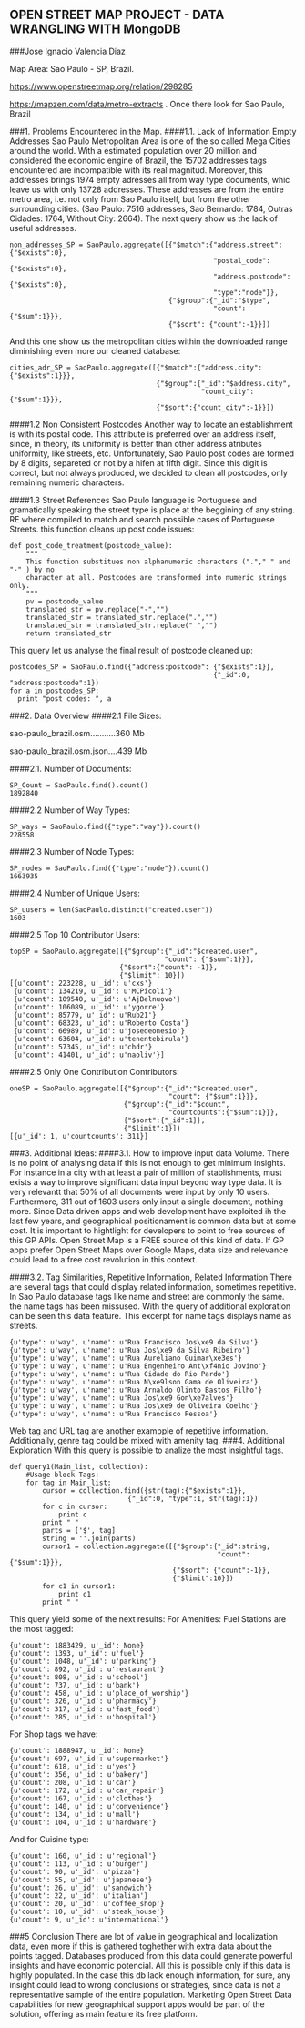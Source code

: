 ## OPEN STREET MAP PROJECT - DATA WRANGLING WITH MongoDB
###Jose Ignacio Valencia Diaz

Map Area: Sao Paulo - SP, Brazil.

https://www.openstreetmap.org/relation/298285

https://mapzen.com/data/metro-extracts . Once there look for Sao Paulo, Brazil

###1. Problems Encountered in the Map.
####1.1. Lack of Information Empty Addresses
Sao Paulo Metropolitan Area is one of the so called Mega Cities around the world. With a estimated population over 20 million and considered the economic engine of Brazil, the 15702 addresses tags encountered are incompatible with its real magnitud.
Moreover, this addresses brings 1974 empty adresses all from way type documents, whic leave us with only 13728 addresses. These addresses are from the entire metro area, i.e. not only from Sao Paulo itself, but from the other surrounding cities. 
(Sao Paulo: 7516 addresses, Sao Bernardo: 1784, Outras Cidades: 1764, Without City: 2664).
The next query show us the lack of useful addresses.

    non_addresses_SP = SaoPaulo.aggregate([{"$match":{"address.street":{"$exists":0},
                                                      "postal_code":{"$exists":0},
                                                      "address.postcode":{"$exists":0},
                                                      "type":"node"}},
                                           {"$group":{"_id":"$type",
                                                      "count":{"$sum":1}}},
                                           {"$sort": {"count":-1}}])
And this one show us the metropolitan cities within the downloaded range diminishing even more our cleaned database:

    cities_adr_SP = SaoPaulo.aggregate([{"$match":{"address.city":{"$exists":1}}},
                                        {"$group":{"_id":"$address.city",
                                                   "count_city":{"$sum":1}}},
                                        {"$sort":{"count_city":-1}}])
####1.2 Non Consistent Postcodes
Another way to locate an establishment is with its postal code. This attribute is preferred over an address itself, since, in theory, its uniformity is better than other address atributes uniformity, like streets, etc. Unfortunately, Sao Paulo post codes are formed by 8 digits, separeted or not by a hifen at fifth digit. Since this digit is correct, but not always produced, we decided to clean all postcodes, only remaining numeric characters.

####1.3 Street References
Sao Paulo language is Portuguese and gramatically speaking the street type is place at the beggining of any string. RE where compiled to match and search possible cases of Portuguese Streets.
this function cleans up post code issues:

    def post_code_treatment(postcode_value):
        """
        This function substitues non alphanumeric characters ("."," " and "-" ) by no 
        character at all. Postcodes are transformed into numeric strings only.
        """
        pv = postcode_value
        translated_str = pv.replace("-","")
        translated_str = translated_str.replace(".","")
        translated_str = translated_str.replace(" ","")    
        return translated_str

This query let us analyse the final result of postcode cleaned up:

    postcodes_SP = SaoPaulo.find({"address:postcode": {"$exists":1}},
                                                      {"_id":0, "address:postcode":1})
    for a in postcodes_SP:
      print "post codes: ", a   

###2. Data  Overview
####2.1 File Sizes:

sao-paulo_brazil.osm...........360 Mb

sao-paulo_brazil.osm.json....439 Mb

####2.1. Number of Documents:
    
    SP_Count = SaoPaulo.find().count()
    1892840
####2.2 Number of Way Types:
    
    SP_ways = SaoPaulo.find({"type":"way"}).count()
    228558

####2.3 Number of Node Types:

    SP_nodes = SaoPaulo.find({"type":"node"}).count()
    1663935

####2.4 Number of Unique Users:
    
    SP_uusers = len(SaoPaulo.distinct("created.user"))
    1603
####2.5 Top 10 Contributor Users:
    
    topSP = SaoPaulo.aggregate([{"$group":{"_id":"$created.user",
                                          "count": {"$sum":1}}},
                               {"$sort":{"count": -1}},
                               {"$limit": 10}])
    [{u'count': 223228, u'_id': u'cxs'}
     {u'count': 134219, u'_id': u'MCPicoli'}
     {u'count': 109540, u'_id': u'AjBelnuovo'}
     {u'count': 106089, u'_id': u'ygorre'}
     {u'count': 85779, u'_id': u'Rub21'}
     {u'count': 68323, u'_id': u'Roberto Costa'}
     {u'count': 66989, u'_id': u'josedeonesio'}
     {u'count': 63604, u'_id': u'tenentebirula'}
     {u'count': 57345, u'_id': u'chdr'}
     {u'count': 41401, u'_id': u'naoliv'}]
####2.5 Only One Contribution Contributors:

    oneSP = SaoPaulo.aggregate([{"$group":{"_id":"$created.user",
                                           "count": {"$sum":1}}},
                                {"$group":{"_id":"$count",
                                           "countcounts":{"$sum":1}}},
                                {"$sort":{"_id":1}},
                                {"$limit":1}])
    [{u'_id': 1, u'countcounts': 311}]

###3. Additional Ideas:
####3.1. How to improve input data Volume.
There is no point of analysing data if this is not enough to get minimum insights.
For instance in a city with at least a pair of million of stablishments, must exists a way to improve significant data input beyond way type data.
It is very relevantt that 50% of all documents were input by only 10 users. Furthermore, 311 out of 1603 users only input a single document, nothing more.
Since Data driven apps and web development have exploited ih the last few years, and geographical positionament is common data but at some cost. It is important to hightlight for developers to point to free sources of this GP APIs. Open Street Map is a FREE source of this kind of data. If GP apps prefer Open Street Maps over Google Maps, data size and relevance could lead to a free cost revolution in this context.

####3.2. Tag Similarities, Repetitive Information, Related Information
There are several tags that could display related information, sometimes repetitive. In Sao Paulo database tags like name and street are commonly the same. the name tags has been missused. With the query of additional exploration can be seen this data feature. 
This excerpt for name tags displays name as streets.
    
    {u'type': u'way', u'name': u'Rua Francisco Jos\xe9 da Silva'}
    {u'type': u'way', u'name': u'Rua Jos\xe9 da Silva Ribeiro'}
    {u'type': u'way', u'name': u'Rua Aureliano Guimar\xe3es'}
    {u'type': u'way', u'name': u'Rua Engenheiro Ant\xf4nio Jovino'}
    {u'type': u'way', u'name': u'Rua Cidade do Rio Pardo'}
    {u'type': u'way', u'name': u'Rua N\xe9lson Gama de Oliveira'}
    {u'type': u'way', u'name': u'Rua Arnaldo Olinto Bastos Filho'}
    {u'type': u'way', u'name': u'Rua Jos\xe9 Gon\xe7alves'}
    {u'type': u'way', u'name': u'Rua Jos\xe9 de Oliveira Coelho'}
    {u'type': u'way', u'name': u'Rua Francisco Pessoa'}

Web tag and URL tag are another exampple of repetitive information. Additionally, genre tag could be mixed with amenity tag.
###4. Additional Exploration
With this query is possible to analize the most insightful tags.
    
    def query1(Main_list, collection):
        #Usage block Tags:
        for tag in Main_list:
            cursor = collection.find({str(tag):{"$exists":1}},
                                 {"_id":0, "type":1, str(tag):1})
            for c in cursor:
                print c
            print " "
            parts = ['$', tag]
            string = ''.join(parts)
            cursor1 = collection.aggregate([{"$group":{"_id":string,
                                                       "count":{"$sum":1}}},
                                            {"$sort": {"count":-1}},
                                            {"$limit":10}])
            for c1 in cursor1:
                print c1
            print " "

This query yield some of the next results:
For  Amenities: Fuel Stations are the most tagged:
    
    {u'count': 1883429, u'_id': None}
    {u'count': 1393, u'_id': u'fuel'}
    {u'count': 1048, u'_id': u'parking'}
    {u'count': 892, u'_id': u'restaurant'}
    {u'count': 808, u'_id': u'school'}
    {u'count': 737, u'_id': u'bank'}
    {u'count': 458, u'_id': u'place_of_worship'}
    {u'count': 326, u'_id': u'pharmacy'}
    {u'count': 317, u'_id': u'fast_food'}
    {u'count': 285, u'_id': u'hospital'}
For Shop tags we have:
    
    {u'count': 1888947, u'_id': None}
    {u'count': 697, u'_id': u'supermarket'}
    {u'count': 618, u'_id': u'yes'}
    {u'count': 356, u'_id': u'bakery'}
    {u'count': 208, u'_id': u'car'}
    {u'count': 172, u'_id': u'car_repair'}
    {u'count': 167, u'_id': u'clothes'}
    {u'count': 140, u'_id': u'convenience'}
    {u'count': 134, u'_id': u'mall'}
    {u'count': 104, u'_id': u'hardware'}
And for Cuisine type:

    {u'count': 160, u'_id': u'regional'}
    {u'count': 113, u'_id': u'burger'}
    {u'count': 90, u'_id': u'pizza'}
    {u'count': 55, u'_id': u'japanese'}
    {u'count': 26, u'_id': u'sandwich'}
    {u'count': 22, u'_id': u'italian'}
    {u'count': 20, u'_id': u'coffee_shop'}
    {u'count': 10, u'_id': u'steak_house'}
    {u'count': 9, u'_id': u'international'}

###5 Conclusion
There are lot of value in geographical and localization data, even more if this is gathered toghether with extra data about the points tagged.
Databases produced from this data could generate powerful insights and have economic potencial.
All this is possible only if this data is highly populated. In the case this db lack enough information, for sure, any insight could lead to wrong conclusions or strategies, since data is not a representative sample of the entire population.
Marketing Open Street Data capabilities for new geographical support apps would be part of the solution, offering as main feature its free platform.
